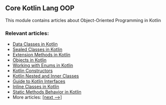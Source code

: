 ## Core Kotlin Lang OOP

This module contains articles about Object-Oriented Programming in Kotlin

### Relevant articles:

- [Data Classes in Kotlin](https://www.baeldung.com/kotlin-data-classes)
- [Sealed Classes in Kotlin](https://www.baeldung.com/kotlin-sealed-classes)
- [Extension Methods in Kotlin](https://www.baeldung.com/kotlin-extension-methods)
- [Objects in Kotlin](https://www.baeldung.com/kotlin-objects)
- [Working with Enums in Kotlin](https://www.baeldung.com/kotlin-enum)
- [Kotlin Constructors](https://www.baeldung.com/kotlin-constructors)
- [Kotlin Nested and Inner Classes](https://www.baeldung.com/kotlin-inner-classes)
- [Guide to Kotlin Interfaces](https://www.baeldung.com/kotlin-interfaces)
- [Inline Classes in Kotlin](https://www.baeldung.com/kotlin/kotlin-inline-classes)
- [Static Methods Behavior in Kotlin](https://www.baeldung.com/kotlin/kotlin-static-methods)
- More articles: [[next -->]](/core-kotlin-modules/core-kotlin-lang-oop-2)
